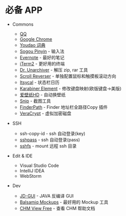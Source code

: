 # 必备 APP

* Commons
  * [QQ](https://itunes.apple.com/cn/app/qq/id451108668?l=en&mt=12)
  * [Google Chrome](http://chrome.google.com/)
  * [Youdao 词典](https://itunes.apple.com/cn/app/you-dao-ci-dian/id491854842?l=en&mt=12)
  * [Sogou Pinyin](http://pinyin.sogou.com/mac/) - 输入法
  * [Evernote](https://itunes.apple.com/cn/app/evernote/id406056744?l=en&mt=12) - 最好的笔记
  * [iTerm2](http://www.iterm2.com/) - 更好用的终端
  * [Dr. Unarchiver](https://itunes.apple.com/cn/app/dr.-unarchiver-rar-zip-archive/id1127253508?l=en&mt=12) - 解压 zip, rar 工具
  * [Scroll Reverser](https://github.com/pilotmoon/Scroll-Reverser) - 单独配置鼠标和触摸板滚动方向
  * [Itsycal](https://github.com/sfsam/itsycal) - 状态栏日历
  * [Karabiner Element](https://pqrs.org/osx/karabiner/) - 修改键盘映射(欧版键盘->美版)
  * [爱壁纸HD](https://itunes.apple.com/cn/app/ai-bi-zhihd/id566809953?l=en&mt=12) - 自动换壁纸
  * [Snip](https://itunes.apple.com/cn/app/snip/id512505421?l=en&mt=12) - 截图工具
  * [FinderPath](https://bahoom.com/finderpath/) - Finder 地址栏全路径Copy 插件
  * [VeraCrypt](http://veracrypt.codeplex.com/) - 虚拟加密磁盘

* SSH
  * ssh-copy-id - ssh 自动登录(key)
  * [sshpass](https://sourceforge.net/projects/sshpass/) - ssh 自动登录(pass)
  * [sshfs](https://github.com/libfuse/sshfs) - mount 远程 ssh 目录

* Edit & IDE
  * Visual Studio Code
  * IntelliJ IDEA
  * WebStorm

* Dev
  * [JD-GUI](https://github.com/java-decompiler/jd-gui) - JAVA 反编译 GUI
  * [Balsamiq Mockups](http://www.balsamiq.com/) - 最好用的 Mockup 工具
  * [CHM View Free](https://itunes.apple.com/cn/app/chm-viewer-free/id650683226?l=en&mt=12) - 查看 CHM 帮助文档


